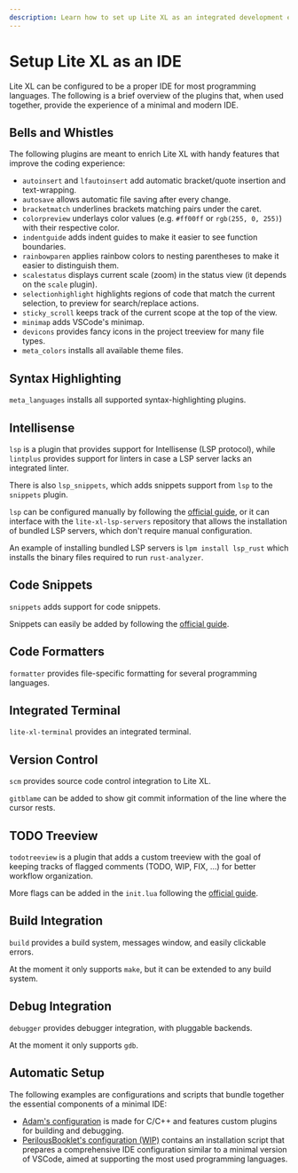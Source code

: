 ```yaml
---
description: Learn how to set up Lite XL as an integrated development environment.
---
```


# Setup Lite XL as an IDE

Lite XL can be configured to be a proper IDE for most programming languages.
The following is a brief overview of the plugins that, when used together,
provide the experience of a minimal and modern IDE.

## Bells and Whistles

The following plugins are meant to enrich Lite XL with handy features that improve the coding experience:

- `autoinsert` and `lfautoinsert` add automatic bracket/quote insertion and text-wrapping.
- `autosave` allows automatic file saving after every change.
- `bracketmatch` underlines brackets matching pairs under the caret.
- `colorpreview` underlays color values (e.g. `#ff00ff` or `rgb(255, 0, 255)`) with their respective color.
- `indentguide` adds indent guides to make it easier to see function boundaries.
- `rainbowparen` applies rainbow colors to nesting parentheses to make it easier to distinguish them.
- `scalestatus` displays current scale (zoom) in the status view (it depends on the `scale` plugin).
- `selectionhighlight` highlights regions of code that match the current selection, 
  to preview for search/replace actions.
- `sticky_scroll` keeps track of the current scope at the top of the view.
- `minimap` adds VSCode's minimap.
- `devicons` provides fancy icons in the project treeview for many file types.
- `meta_colors` installs all available theme files.

## Syntax Highlighting

`meta_languages` installs all supported syntax-highlighting plugins.

## Intellisense

`lsp` is a plugin that provides support for Intellisense (LSP protocol),
while `lintplus` provides support for linters in case a LSP server lacks an integrated linter.

There is also `lsp_snippets`, which adds snippets support from `lsp` to the `snippets` plugin.

`lsp` can be configured manually by following the [official guide][3], or it can interface with 
the `lite-xl-lsp-servers` repository that allows the installation of bundled LSP servers, which don't 
require manual configuration.

An example of installing bundled LSP servers is `lpm install lsp_rust` which installs the binary 
files required to run `rust-analyzer`.

## Code Snippets

`snippets` adds support for code snippets.

Snippets can easily be added by following the [official guide][5].

## Code Formatters

`formatter` provides file-specific formatting for several programming languages.

## Integrated Terminal

`lite-xl-terminal` provides an integrated terminal.

## Version Control

`scm` provides source code control integration to Lite XL.

`gitblame` can be added to show git commit information of the line where the cursor rests.

## TODO Treeview

`todotreeview` is a plugin that adds a custom treeview with the goal of keeping tracks of 
flagged comments (TODO, WIP, FIX, ...) for better workflow organization.

More flags can be added in the `init.lua` following the [official guide][4].

## Build Integration

`build` provides a build system, messages window, and easily clickable errors.

At the moment it only supports `make`, but it can be extended to any build system.

## Debug Integration

`debugger` provides debugger integration, with pluggable backends.

At the moment it only supports `gdb`.

## Automatic Setup

The following examples are configurations and scripts that bundle together the essential components 
of a minimal IDE:

- [Adam's configuration][1] is made for C/C++ and features custom plugins for building and debugging.
- [PerilousBooklet's configuration (WIP)][2] contains an installation script that prepares a 
  comprehensive IDE configuration similar to a minimal version of VSCode, aimed at supporting 
  the most used programming languages.


[1]: https://github.com/adamharrison/lite-xl-ide
[2]: https://github.com/PerilousBooklet/lite-xl-ide
[3]: https://github.com/lite-xl/lite-xl-lsp?tab=readme-ov-file#setting-a-lsp-server
[4]: https://github.com/drmargarido/TodoTreeView?tab=readme-ov-file#instructions
[5]: https://github.com/vqns/lite-xl-snippets?tab=readme-ov-file#usage

